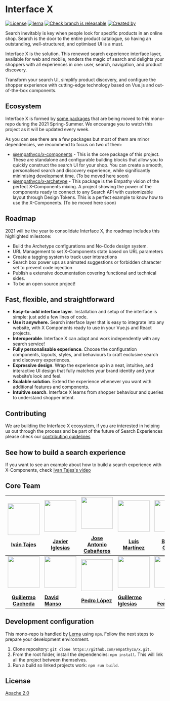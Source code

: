 # Interface X
[![License](https://img.shields.io/badge/License-Apache%202.0-blue.svg)](https://opensource.org/licenses/Apache-2.0)
[![lerna](https://img.shields.io/badge/maintained%20with-lerna-cc00ff.svg)](https://lerna.js.org/)
[![Check branch is releasable](https://github.com/empathyco/x/actions/workflows/build.yml/badge.svg?branch=main)](https://github.com/empathyco/x/actions/workflows/build.yml)
[![Created by](https://img.shields.io/badge/Created%20by-Empathy.co-green)](https://www.empathy.co)

Search inevitably is key when people look for specific products in an online shop. Search is the door to the entire product catalogue, so having an outstanding, well-structured, and optimised UI is a must.

Interface X is the solution. This renewed search experience interface layer, available for web and mobile, renders the magic of search and delights your shoppers with all experiences in one: user, search, navigation, and product discovery.

Transform your search UI, simplify product discovery, and configure the shopper experience with cutting-edge technology based on Vue.js and out-of-the-box components.


## Ecosystem

Interface X is formed by [some packages](./.github/CONTRIBUTING.md#interface-x-and-packages) that are being moved to this mono-repo during the 2021 Spring-Summer. 
We encourage you to watch this project as it will be updated every week. 

As you can see there are a few packages but most of them are minor dependencies, we recommend to focus on two of them:

* [@empathyco/x-components](https://github.com/empathyco/x/tree/main/packages/components) - This is the core package of this project. 
These are standalone and configurable building blocks that allow you to quickly construct the search UI for your shop. 
You can create a smooth, personalised search and discovery experience, while significantly minimising development time. (To be moved here soon) 
* [@empathyco/x-archetype](https://github.com/empathyco/x/tree/main/packages/archetype) - This package is the Empathy vision of the 
perfect X-Components mixing. A project showing the power of the components ready to connect to any Search API with customizable layout through Design Tokens. 
This is a perfect example to know how to use the X-Components. (To be moved here soon) 

## Roadmap

2021 will be the year to consolidate Interface X, the roadmap includes this highlighted milestone:

* Build the Archetype configurations and No-Code design system.
* URL Management to set X-Components state based on URL parameters
* Create a tagging system to track user interactions
* Search box power ups as animated suggestions or forbidden character set to prevent code injection
* Publish a extensive documentation covering functional and technical sides.
* To be an open source project! 

## Fast, flexible, and straightforward 

* **Easy-to-add interface layer**. Installation and setup of the interface is simple: just add a few lines of code.
* **Use it anywhere.** Search interface layer that is easy to integrate into any website, with X Components ready to use in your Vue.js and React projects.  
* **Interoperable**. Interface X can adapt and work independently with any search service!
* **Fully personalisable experience**. Choose the configuration components, layouts, styles, and behaviours to craft exclusive search and discovery experiences.
* **Expressive design**. Wrap the experience up in a neat, intuitive, and interactive UI design that fully matches your brand identity and your website’s look and feel.
* **Scalable solution**. Extend the experience whenever you want with additional features and components.
* **Intuitive search**. Interface X learns from shopper behaviour and queries to understand shopper intent.


## Contributing

We are building the Interface X ecosystem, if you are interested in helping us out through the process and be part of the future of Search Experiences please check our [contributing guidelines](./.github/CONTRIBUTING.md)


## See how to build a search experience

If you want to see an example about how to build a search experience with X-Components, check [Ivan Tajes's video](https://www.youtube.com/watch?v=JjjIaQlG9aE)


## Core Team

|    <a href="https://github.com/tajespasarela"><img src="https://avatars.githubusercontent.com/u/5759712?v=4" width="100px;" alt=""/><br /><br /><b>Iván Tajes</b></a>    | <a href="https://github.com/javieri-empathy"><img src="https://avatars.githubusercontent.com/u/68222542?v=4" width="100px;" alt=""/><br /><br /><b>Javier Iglesias</b></a> | <a href="https://github.com/joseacabaneros"><img src="https://avatars.githubusercontent.com/u/10746604?v=4" width="100px;" alt=""/><br /><br /><b>Jose Antonio Cabañeros</b></a> | <a href="https://github.com/LuisMartinez15"><img src="https://avatars.githubusercontent.com/u/6247440?v=4" width="100px;" alt=""/><br /><br /><b>Luís Martínez</b></a>  | <a href="https://github.com/tiborux"><img src="https://avatars.githubusercontent.com/u/6597815?v=4" width="100px;" alt=""/><br /><br /><b>Beltrán García</b></a> | <a href="https://github.com/herrardo"><img src="https://avatars.githubusercontent.com/u/4663897?v=4" width="100px;" alt=""/><br /><br /><b>Gerardo Vázquez</b></a> |
|:------------------------------------------------------------------------------------------------------------------------------------------------------------------------:|----------------------------------------------------------------------------------------------------------------------------------------------------------------------------|----------------------------------------------------------------------------------------------------------------------------------------------------------------------------------|-------------------------------------------------------------------------------------------------------------------------------------------------------------------------|:----------------------------------------------------------------------------------------------------------------------------------------------------------------:|:------------------------------------------------------------------------------------------------------------------------------------------------------------------:|
| <a href="https://github.com/CachedaCodes"><img src="https://avatars.githubusercontent.com/u/7124620?v=4" width="100px;" alt=""/><br /><br /><b>Guillermo Cacheda</b></a> | <a href="https://github.com/davidmfempathy"><img src="https://avatars.githubusercontent.com/u/72139200?v=4" width="100px;" alt=""/><br /><br /><b>David Manso</b></a>      | <a href="https://github.com/pmareke"><img src="https://avatars.githubusercontent.com/u/3502075?v=4" width="100px;" alt=""/><br /><br /><b>Pedro López</b>                        | <a href="https://github.com/guillei10"><img src="https://avatars.githubusercontent.com/u/77337158?v=4" width="100px;" alt=""/><br /><br /><b>Guillermo Iglesias</b></a> | <a href="https://github.com/mavmaf"><img src="https://avatars.githubusercontent.com/u/77147901?v=4" width="100px;" alt=""/><br /><br /><b>Mavi Fernández</b></a> |                                                                                                                                                                    |


## Development configuration

This mono-repo is handled by [Lerna](https://github.com/lerna/lerna) using `npm`. Follow the next steps to prepare your
development environment.

1. Clone repository: `git clone https://github.com/empathyco/x.git`.
2. From the root folder, install the dependencies: `npm install`. This will link all the project between themselves.
3. Run a build so linked projects work: `npm run build`.

## License

[Apache 2.0](./LICENSE)

